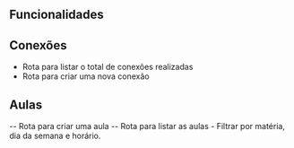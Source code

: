 ## Funcionalidades

## Conexões

- Rota para listar o total de conexões realizadas
- Rota para criar uma nova conexão

## Aulas 

-- Rota para criar uma aula
-- Rota para listar as aulas
    - Filtrar por matéria, dia da semana e horário.
